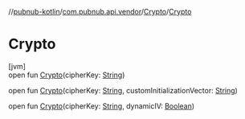 //[pubnub-kotlin](../../../index.md)/[com.pubnub.api.vendor](../index.md)/[Crypto](index.md)/[Crypto](-crypto.md)

# Crypto

[jvm]\
open fun [Crypto](-crypto.md)(cipherKey: [String](https://docs.oracle.com/javase/8/docs/api/java/lang/String.html))

open fun [Crypto](-crypto.md)(cipherKey: [String](https://docs.oracle.com/javase/8/docs/api/java/lang/String.html), customInitializationVector: [String](https://docs.oracle.com/javase/8/docs/api/java/lang/String.html))

open fun [Crypto](-crypto.md)(cipherKey: [String](https://docs.oracle.com/javase/8/docs/api/java/lang/String.html), dynamicIV: [Boolean](https://kotlinlang.org/api/latest/jvm/stdlib/kotlin/-boolean/index.html))
